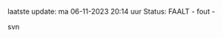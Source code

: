 laatste update: 
ma 06-11-2023 20:14   uur 
Status: FAALT - fout - 
<div class="service R">svn</div>